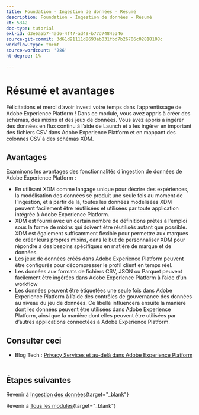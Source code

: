 ```yaml
---
title: Foundation - Ingestion de données - Résumé
description: Foundation - Ingestion de données - Résumé
kt: 5342
doc-type: tutorial
exl-id: d3e6a5b7-4ad6-4f47-ad49-b77d74845346
source-git-commit: 3d61d91111d8693ab031fbd7b26706c02818108c
workflow-type: tm+mt
source-wordcount: '286'
ht-degree: 1%

---
```


# Résumé et avantages

Félicitations et merci d’avoir investi votre temps dans l’apprentissage de Adobe Experience Platform !
Dans ce module, vous avez appris à créer des schémas, des mixins et des jeux de données. Vous avez appris à ingérer des données en flux continu à l’aide de Launch et à les ingérer en important des fichiers CSV dans Adobe Experience Platform et en mappant des colonnes CSV à des schémas XDM.

## Avantages

Examinons les avantages des fonctionnalités d’ingestion de données de Adobe Experience Platform :

- En utilisant XDM comme langage unique pour décrire des expériences, la modélisation des données se produit une seule fois au moment de l’ingestion, et à partir de là, toutes les données modélisées XDM peuvent facilement être réutilisées et utilisées par toute application intégrée à Adobe Experience Platform.
- XDM est fourni avec un certain nombre de définitions prêtes à l’emploi sous la forme de mixins qui doivent être réutilisés autant que possible. XDM est également suffisamment flexible pour permettre aux marques de créer leurs propres mixins, dans le but de personnaliser XDM pour répondre à des besoins spécifiques en matière de marque et de données.
- Les jeux de données créés dans Adobe Experience Platform peuvent être configurés pour décompresser le profil client en temps réel.
- Les données aux formats de fichiers CSV, JSON ou Parquet peuvent facilement être ingérées dans Adobe Experience Platform à l’aide d’un workflow
- Les données peuvent être étiquetées une seule fois dans Adobe Experience Platform à l’aide des contrôles de gouvernance des données au niveau du jeu de données. Ce libellé influencera ensuite la manière dont les données peuvent être utilisées dans Adobe Experience Platform, ainsi que la manière dont elles peuvent être utilisées par d’autres applications connectées à Adobe Experience Platform.

## Consulter ceci

- Blog Tech : [&#x200B; Privacy Services et au-delà dans Adobe Experience Platform &#x200B;](https://medium.com/adobetech/privacy-services-and-beyond-in-adobe-experience-platform-31b8d7e9292)

## Étapes suivantes

Revenir à [Ingestion des données](./data-ingestion.md){target="_blank"}

Revenir à [Tous les modules](./../../../../overview.md){target="_blank"}
